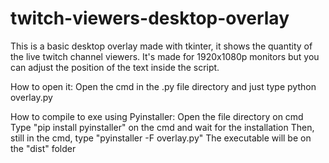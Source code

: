 # twitch-viewers-desktop-overlay

This is a basic desktop overlay made with tkinter, it shows the quantity of the live twitch channel viewers. It's made for 1920x1080p monitors but you can adjust the position of the text inside the script.

How to open it:
  Open the cmd in the .py file directory and just type python overlay.py
  
How to compile to exe using Pyinstaller:
  Open the file directory on cmd
  Type "pip install pyinstaller" on the cmd and wait for the installation
  Then, still in the cmd, type "pyinstaller -F overlay.py"
  The executable will be on the "dist" folder
  

  

